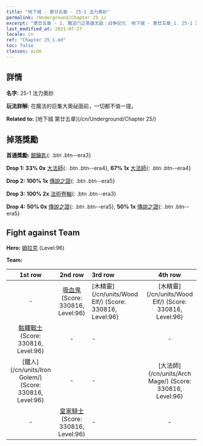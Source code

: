 ```yaml
---
title: "地下城 - 第廿五章 - 25-1 法力奧妙"
permalink: /Underground/Chapter 25_1/
excerpt: "第廿五章 - 1. 魔法门之英雄无敌：战争纪元  地下城 - 第廿五章_1. 25-1 法力奧妙"
last_modified_at: 2021-07-27
locale: cn
ref: "Chapter 25_1.md"
toc: false
classes: wide
---
```


## 詳情

 **名字:** 25-1 法力奧妙

 **玩法詳解:**       在魔法的巨集大奧祕面前，一切都不值一提。

 **Related to:** [地下城 第廿五章](/cn/Underground/Chapter 25/)

## 掉落獎勵

 **首通獎勵:** [銀鑰匙](/cn/Items/con_693/){: .btn .btn--era3}

 **Drop 1:** **33% 0x** [大法師](/cn/Items/unt_238/){: .btn .btn--era4}, **67% 1x** [大法師](/cn/Items/unt_238/){: .btn .btn--era4}

 **Drop 2:** **100% 1x** [傳說之證](/cn/Items/mat_88/){: .btn .btn--era5}

 **Drop 3:** **100% 2x** [法術卷軸](/cn/Items/con_694/){: .btn .btn--era3}

 **Drop 4:** **50% 0x** [傳說之證](/cn/Items/mat_81/){: .btn .btn--era5}, **50% 1x** [傳說之證](/cn/Items/mat_81/){: .btn .btn--era5}


## Fight against Team
 **Hero:** [姆拉克](/cn/heroes/Mullich/) (Level:96)

 **Team:**


  | 1st row | 2nd row | 3rd row | 4th row |
  |:----:|:----:|:----|:----:|
  | - | [吸血鬼](/cn/units/Vampire/) (Score: 330816, Level:96)  | [木精靈](/cn/units/Wood Elf/) (Score: 330816, Level:96)  | [木精靈](/cn/units/Wood Elf/) (Score: 330816, Level:96)  |
  | [骷髏戰士](/cn/units/Skeleton/) (Score: 330816, Level:96)  | - | - | - |
  | [鐵人](/cn/units/Iron Golem/) (Score: 330816, Level:96)  | - | - | [大法師](/cn/units/Arch Mage/) (Score: 330816, Level:96)  |
  | - | [皇家騎士](/cn/units/Cavalier/) (Score: 330816, Level:96)  | - | - |


